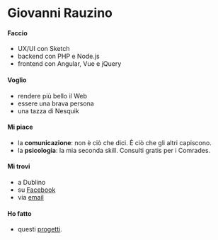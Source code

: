 # Giovanni Rauzino

#### Faccio
- UX/UI con Sketch
- backend con PHP e Node.js
- frontend con Angular, Vue e jQuery

#### Voglio
- rendere più bello il Web
- essere una brava persona
- una tazza di Nesquik

#### Mi piace
- la **comunicazione**: non è ciò che dici. &Egrave; ciò che gli altri capiscono.
- la **psicologia**: la mia seconda skill. Consulti gratis per i Comrades.

#### Mi trovi
- a Dublino
- su [Facebook](https://www.facebook.com/giovanni.rauzino)
- via [email](mailto:g@fullbrains.com)

#### Ho fatto
- questi [progetti](https://drive.google.com/file/d/0B_55_xK0md_GRUhQWk5sV2libTg/view).